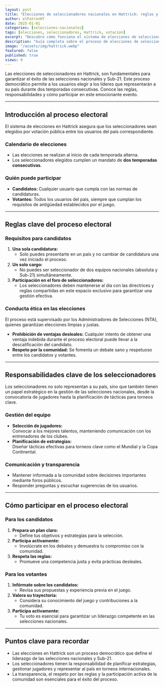```yaml
---
layout: post
title: "Elecciones de seleccionadores nacionales en Hattrick: reglas y proceso"
author: elPatronHT
date: 2025-01-01
categories: [selecciones-nacionales]
tags: [elecciones, seleccionadores, Hattrick, votación]
excerpt: "Descubre cómo funciona el sistema de elecciones de seleccionadores nacionales en Hattrick, sus reglas y responsabilidades."
description: "Guía completa sobre el proceso de elecciones de seleccionadores nacionales en Hattrick. Conoce las reglas, la votación y el rol del seleccionador."
image: "/assets/img/hattrick.webp"
featured: false
published: true
views: 0
---
```


Las elecciones de seleccionadores en Hattrick, son fundamentales para garantizar el éxito de las selecciones nacionales y Sub-21. Este proceso democrático permite a los usuarios elegir a los líderes que representarán a su país durante dos temporadas consecutivas. Conoce las reglas, responsabilidades y cómo participar en este emocionante evento.

---

## Introducción al proceso electoral

El sistema de elecciones en Hattrick asegura que los seleccionadores sean elegidos por votación pública entre los usuarios del país correspondiente.

### Calendario de elecciones

- Las elecciones se realizan al inicio de cada temporada alterna.
- Los seleccionadores elegidos cumplen un mandato de **dos temporadas consecutivas**.

### Quién puede participar

- **Candidatos:** Cualquier usuario que cumpla con las normas de candidaturas.
- **Votantes:** Todos los usuarios del país, siempre que cumplan los requisitos de antigüedad establecidos por el juego.

---

## Reglas clave del proceso electoral

### Requisitos para candidatos

1. **Una sola candidatura:**
   - Solo puedes presentarte en un país y no cambiar de candidatura una vez iniciado el proceso.
2. **Un solo cargo:**
   - No puedes ser seleccionador de dos equipos nacionales (absoluta y Sub-21) simultáneamente.
3. **Participación en el foro de seleccionadores:**
   - Los seleccionadores deben mantenerse al día con las directrices y reglas compartidas en este espacio exclusivo para garantizar una gestión efectiva.

### Conducta ética en las elecciones

El proceso está supervisado por los Administradores de Selecciones (NTA), quienes garantizan elecciones limpias y justas.

- **Prohibición de ventajas desleales:** Cualquier intento de obtener una ventaja indebida durante el proceso electoral puede llevar a la descalificación del candidato.
- **Respeto por la comunidad:** Se fomenta un debate sano y respetuoso entre los candidatos y votantes.

---

## Responsabilidades clave de los seleccionadores

Los seleccionadores no solo representan a su país, sino que también tienen un papel estratégico en la gestión de las selecciones nacionales, desde la convocatoria de jugadores hasta la planificación de tácticas para torneos clave.

### Gestión del equipo

- **Selección de jugadores:**  
   Convocar a los mejores talentos, manteniendo comunicación con los entrenadores de los clubes.
- **Planificación de estrategias:**  
   Diseñar tácticas efectivas para torneos clave como el Mundial y la Copa Continental.

### Comunicación y transparencia

- Mantener informada a la comunidad sobre decisiones importantes mediante foros públicos.
- Responder preguntas y escuchar sugerencias de los usuarios.

---

## Cómo participar en el proceso electoral

### Para los candidatos

1. **Prepara un plan claro:**
   - Define tus objetivos y estrategias para la selección.
2. **Participa activamente:**
   - Involúcrate en los debates y demuestra tu compromiso con la comunidad.
3. **Respeta las reglas:**
   - Promueve una competencia justa y evita prácticas desleales.

### Para los votantes

1. **Infórmate sobre los candidatos:**
   - Revisa sus propuestas y experiencia previa en el juego.
2. **Valora su trayectoria:**
   - Considera su conocimiento del juego y contribuciones a la comunidad.
3. **Participa activamente:**
   - Tu voto es esencial para garantizar un liderazgo competente en las selecciones nacionales.

---

## Puntos clave para recordar

- Las elecciones en Hattrick son un proceso democrático que define el liderazgo de las selecciones nacionales y Sub-21.
- Los seleccionadores tienen la responsabilidad de planificar estrategias, gestionar jugadores y representar al país en torneos internacionales.
- La transparencia, el respeto por las reglas y la participación activa de la comunidad son esenciales para el éxito del proceso.

